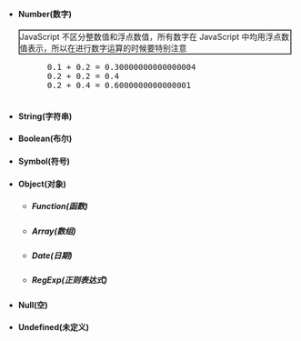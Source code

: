 <ul>
  <li>
    <h4>Number(数字)</h4>
    <P style="border:2px solid #4d4e53;margin-top:5px;">JavaScript 不区分整数值和浮点数值，所有数字在 JavaScript 中均用浮点数值表示，所以在进行数字运算的时候要特别注意</P>
    <pre>
      0.1 + 0.2 = 0.30000000000000004
      0.2 + 0.2 = 0.4
      0.2 + 0.4 = 0.6000000000000001
    </pre>
  </li>
  <li>
    <h4>String(字符串)</h4>
  </li>
  <li>
    <h4>Boolean(布尔)</h4>
  </li>
  <li>
    <h4>Symbol(符号)</h4>
  </li>
  <li>
    <h4>Object(对象)</h4>
    <ul>
      <li>
        <h5>Function(函数)</h5>
      </li>
      <li>
        <h5>Array(数组)</h5>
      </li>
      <li>
        <h5>Date(日期)</h5>
      </li>
      <li>
        <h5>RegExp(正则表达式)</h5>
      </li>
    </ul>
  </li>
  <li>
    <h4>Null(空)</h4>
  </li>
  <li>
    <h4>Undefined(未定义)</h4>
  </li>
</ul>

